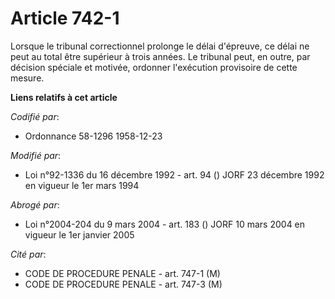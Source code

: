 # Article 742-1

Lorsque le tribunal correctionnel prolonge le délai d'épreuve, ce délai ne peut au total être supérieur à trois années. Le
tribunal peut, en outre, par décision spéciale et motivée, ordonner l'exécution provisoire de cette mesure.

**Liens relatifs à cet article**

_Codifié par_:

  - Ordonnance 58-1296 1958-12-23

_Modifié par_:

  - Loi n°92-1336 du 16 décembre 1992 - art. 94 () JORF 23 décembre 1992 en vigueur le 1er mars 1994

_Abrogé par_:

  - Loi n°2004-204 du 9 mars 2004 - art. 183 () JORF 10 mars 2004 en vigueur le 1er janvier 2005

_Cité par_:

  - CODE DE PROCEDURE PENALE - art. 747-1 (M)
  - CODE DE PROCEDURE PENALE - art. 747-3 (M)
